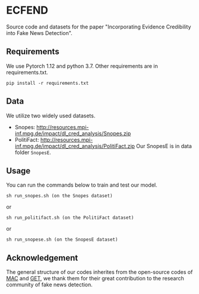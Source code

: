 # ECFEND

Source code and datasets for the paper "Incorporating Evidence Credibility into Fake News Detection".

## Requirements

We use Pytorch 1.12 and python 3.7. Other requirements are in requirements.txt.

```
pip install -r requirements.txt
```

## Data 

 We utilize two widely used datasets. 

* Snopes: http://resources.mpi-inf.mpg.de/impact/dl_cred_analysis/Snopes.zip
* PolitiFact: http://resources.mpi-inf.mpg.de/impact/dl_cred_analysis/PolitiFact.zip
Our SnopesE is in data folder `SnopesE`.

## Usage

You can run the commands below to train and test our model.

```
sh run_snopes.sh (on the Snopes dataset)
```
or
``` 
sh run_politifact.sh (on the PolitiFact dataset)
```
or
``` 
sh run_snopese.sh (on the SnopesE dataset)
```

## Acknowledgement
The general structure of our codes inherites from the open-source codes of [MAC](https://github.com/nguyenvo09/EACL2021) and [GET](https://github.com/CRIPAC-DIG/GET), we thank them for their great contribution to the research community of fake news detection.
